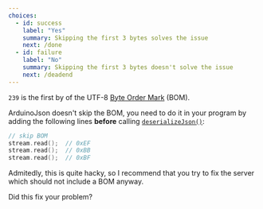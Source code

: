 ```yaml
---
choices:
  - id: success
    label: "Yes"
    summary: Skipping the first 3 bytes solves the issue
    next: /done
  - id: failure
    label: "No"
    summary: Skipping the first 3 bytes doesn't solve the issue
    next: /deadend
---
```


`239` is the first by of the UTF-8 [Byte Order Mark](https://en.wikipedia.org/wiki/Byte_order_mark) (BOM).   

ArduinoJson doesn't skip the BOM, you need to do it in your program by adding the following lines **before** calling [`deserializeJson()`](/v6/api/json/deserializejson/):

```c++
// skip BOM
stream.read();  // 0xEF
stream.read();  // 0xBB
stream.read();  // 0xBF
```

Admitedly, this is quite hacky, so I recommend that you try to fix the server which should not include a BOM anyway.

Did this fix your problem?
